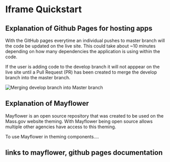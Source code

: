 # Iframe Quickstart

## Explanation of Github Pages for hosting apps
With the GitHub pages everytime an individual pushes to master branch will the code be updated on the live site. This could take about ~10 minutes depending on how many dependencies the application is using within the code.

If the user is adding code to the develop branch it will not apppear on the live site until a Pull Request (PR) has been created to merge the develop branch into the master branch.

![Merging develop branch into Master branch](https://mrossi113.github.io/test-repo/docs/Screen%20Shot%202017-12-04%20at%204.51.34%20PM.png)

## Explanation of Mayflower
Mayflower is an open source repository that was created to be used on the Mass.gov website theming. With Mayflower being open source allows multiple other agencies have access to this theming. 

To use Mayflower in theming components....

## links to mayflower, github pages documentation
